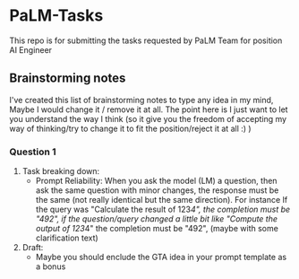 # PaLM-Tasks
This repo is for submitting the tasks requested by PaLM Team for position AI Engineer

## Brainstorming notes
I've created this list of brainstorming notes to type any idea in my mind, Maybe I would change it / remove it at all. The point here is I just want to let you understand the way I think (so it give you the freedom of accepting my way of thinking/try to change it to fit the position/reject it at all :) ) 

### Question 1 
1. Task breaking down:
    - Prompt Reliability: When you ask the model (LM) a question, then ask the same question with minor changes, the response must be the same (not really identical but the same direction). For instance If the query was "Calculate the result of 123*4", the completion must be "492", if the question/query changed a little bit like "Compute the output of 123*4" the completion must be "492", (maybe with some clarification text)
2. Draft:
    - Maybe you should enclude the GTA idea in your prompt template as a bonus 